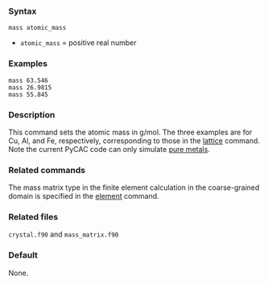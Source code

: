 
### Syntax

	mass atomic_mass

* `atomic_mass` = positive real number

### Examples

	mass 63.546
	mass 26.9815
	mass 55.845

### Description

This command sets the atomic mass in g/mol. The three examples are for Cu, Al, and Fe, respectively, corresponding to those in the [lattice](lattice.md) command. Note the current PyCAC code can only simulate [pure metals](../chapter-1/pycac-features.md).

### Related commands

The mass matrix type in the finite element calculation in the coarse-grained domain is specified in the [element](element.md) command.

### Related files

`crystal.f90` and `mass_matrix.f90`

### Default

None.
